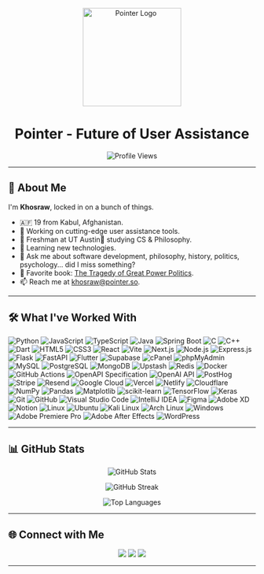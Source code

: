<!-- Header -->
<p align="center">
  <img src="https://github.com/user-attachments/assets/9676c844-073b-42e7-aa6f-99b0c3b2294e" alt="Pointer Logo" width="200"/>
</p>

<h1 align="center">Pointer - Future of User Assistance</h1>

<!-- Profile Views -->
<p align="center">
  <img src="https://komarev.com/ghpvc/?username=Khosraw&label=Profile%20Views&color=0e75b6&style=flat" alt="Profile Views"/>
</p>

---

## 👋 About Me

I'm **Khosraw**, locked in on a bunch of things.

- 🇦🇫 19 from Kabul, Afghanistan.
- 🔭 Working on cutting-edge user assistance tools.
- 🏫 Freshman at UT Austin🤘 studying CS & Philosophy.
- 🌱 Learning new technologies.
- 💬 Ask me about software development, philosophy, history, politics, psychology... did I miss something?
- 📖 Favorite book: [The Tragedy of Great Power Politics](https://www.amazon.com/Tragedy-Great-Power-Politics-Updated/dp/0393349276).
- 📫 Reach me at [khosraw@pointer.so](mailto:khosraw@pointer.so).

---

## 🛠️ What I've Worked With

![Python](https://img.shields.io/badge/Python-3776AB?style=for-the-badge&logo=python&logoColor=white)
![JavaScript](https://img.shields.io/badge/JavaScript-F7DF1E?style=for-the-badge&logo=javascript&logoColor=black)
![TypeScript](https://img.shields.io/badge/TypeScript-3178C6?style=for-the-badge&logo=typescript&logoColor=white)
![Java](https://img.shields.io/badge/Java-ED8B00?style=for-the-badge&logo=java&logoColor=white)
![Spring Boot](https://img.shields.io/badge/Spring_Boot-6DB33F?style=for-the-badge&logo=spring-boot&logoColor=white)
![C](https://img.shields.io/badge/C%2B%2B-00599C?style=for-the-badge&logo=c%2B%2B&logoColor=white)
![C++](https://img.shields.io/badge/C%2B%2B-00599C?style=for-the-badge&logo=c%2B%2B&logoColor=white)
![Dart](https://img.shields.io/badge/Dart-0175C2?style=for-the-badge&logo=dart&logoColor=white)
![HTML5](https://img.shields.io/badge/HTML5-E34F26?style=for-the-badge&logo=html5&logoColor=white)
![CSS3](https://img.shields.io/badge/CSS3-1572B6?style=for-the-badge&logo=css3&logoColor=white)
![React](https://img.shields.io/badge/React-20232A?style=for-the-badge&logo=react&logoColor=61DAFB)
![Vite](https://img.shields.io/badge/Vite-20232A?style=for-the-badge&logo=vite&logoColor=646CFF)
![Next.js](https://img.shields.io/badge/Next.js-000000?style=for-the-badge&logo=next.js&logoColor=white)
![Node.js](https://img.shields.io/badge/Node.js-339933?style=for-the-badge&logo=node.js&logoColor=white)
![Express.js](https://img.shields.io/badge/Express.js-404D59?style=for-the-badge&logo=express&logoColor=white)
![Flask](https://img.shields.io/badge/Flask-000000?style=for-the-badge&logo=flask&logoColor=white)
![FastAPI](https://img.shields.io/badge/FastAPI-009688?style=for-the-badge&logo=fastapi&logoColor=white)
![Flutter](https://img.shields.io/badge/Flutter-02569B?style=for-the-badge&logo=flutter&logoColor=white)
![Supabase](https://img.shields.io/badge/Supabase-30b377?style=for-the-badge&logo=supabase&logoColor=white)
![cPanel](https://img.shields.io/badge/cPanel-FF6C2C?style=for-the-badge&logo=cpanel&logoColor=white)
![phpMyAdmin](https://img.shields.io/badge/phpMyAdmin-6C78AF?style=for-the-badge&logo=phpmyadmin&logoColor=white)
![MySQL](https://img.shields.io/badge/MySQL-4479A1?style=for-the-badge&logo=mysql&logoColor=white)
![PostgreSQL](https://img.shields.io/badge/PostgreSQL-316192?style=for-the-badge&logo=postgresql&logoColor=white)
![MongoDB](https://img.shields.io/badge/MongoDB-4EA94B?style=for-the-badge&logo=mongodb&logoColor=white)
![Upstash](https://img.shields.io/badge/Upstash-03A568?style=for-the-badge&logo=upstash&logoColor=white)
![Redis](https://img.shields.io/badge/Redis-DC382D?style=for-the-badge&logo=redis&logoColor=white)
![Docker](https://img.shields.io/badge/Docker-2496ED?style=for-the-badge&logo=docker&logoColor=white)
![GitHub Actions](https://img.shields.io/badge/GitHub_Actions-2088FF?style=for-the-badge&logo=github-actions&logoColor=white)
![OpenAPI Specification](https://img.shields.io/badge/OpenAPI_Specification-6BA539?style=for-the-badge&logo=openapi-initiative&logoColor=white)
![OpenAI API](https://img.shields.io/badge/OpenAI_API-412991?style=for-the-badge&logo=openai&logoColor=white)
![PostHog](https://img.shields.io/badge/PostHog-FC3767?style=for-the-badge&logo=posthog&logoColor=white)
![Stripe](https://img.shields.io/badge/Stripe-635bff?style=for-the-badge&logo=stripe&logoColor=white)
![Resend](https://img.shields.io/badge/Resend-0F0F0F?style=for-the-badge&logo=resend&logoColor=white)
![Google Cloud](https://img.shields.io/badge/Google_Cloud-4285F4?style=for-the-badge&logo=google-cloud&logoColor=white)
![Vercel](https://img.shields.io/badge/Vercel-000000?style=for-the-badge&logo=vercel&logoColor=white)
![Netlify](https://img.shields.io/badge/Netlify-00C7B7?style=for-the-badge&logo=netlify&logoColor=white)
![Cloudflare](https://img.shields.io/badge/Cloudflare-F38020?style=for-the-badge&logo=cloudflare&logoColor=white)
![NumPy](https://img.shields.io/badge/NumPy-013243?style=for-the-badge&logo=numpy&logoColor=white)
![Pandas](https://img.shields.io/badge/Pandas-150458?style=for-the-badge&logo=pandas&logoColor=white)
![Matplotlib](https://img.shields.io/badge/Matplotlib-11557C?style=for-the-badge&logo=matplotlib&logoColor=white)
![scikit-learn](https://img.shields.io/badge/scikit--learn-F7931E?style=for-the-badge&logo=scikit-learn&logoColor=white)
![TensorFlow](https://img.shields.io/badge/TensorFlow-FF6F00?style=for-the-badge&logo=tensorflow&logoColor=white)
![Keras](https://img.shields.io/badge/Keras-D00000?style=for-the-badge&logo=keras&logoColor=white)
![Git](https://img.shields.io/badge/Git-F05032?style=for-the-badge&logo=git&logoColor=white)
![GitHub](https://img.shields.io/badge/GitHub-181717?style=for-the-badge&logo=github&logoColor=white)
![Visual Studio Code](https://img.shields.io/badge/VS_Code-007ACC?style=for-the-badge&logo=visual-studio-code&logoColor=white)
![IntelliJ IDEA](https://img.shields.io/badge/IntelliJ_IDEA-000000?style=for-the-badge&logo=intellij-idea&logoColor=white)
![Figma](https://img.shields.io/badge/Figma-F24E1E?style=for-the-badge&logo=figma&logoColor=white)
![Adobe XD](https://img.shields.io/badge/Adobe_XD-470137?style=for-the-badge&logo=adobe-xd&logoColor=white)
![Notion](https://img.shields.io/badge/Notion-000000?style=for-the-badge&logo=notion&logoColor=white)
![Linux](https://img.shields.io/badge/Linux-FCC624?style=for-the-badge&logo=linux&logoColor=black)
![Ubuntu](https://img.shields.io/badge/Ubuntu-E95420?style=for-the-badge&logo=ubuntu&logoColor=black)
![Kali Linux](https://img.shields.io/badge/Kali_Linux-557C94?style=for-the-badge&logo=kali-linux&logoColor=white)
![Arch Linux](https://img.shields.io/badge/Arch_Linux-1793D1?style=for-the-badge&logo=arch-linux&logoColor=white)
![Windows](https://img.shields.io/badge/Windows-0078D6?style=for-the-badge&logo=windows&logoColor=white)
![Adobe Premiere Pro](https://img.shields.io/badge/Adobe_Premiere_Pro-330D3E?style=for-the-badge&logo=adobe-premiere-pro&logoColor=white)
![Adobe After Effects](https://img.shields.io/badge/Adobe_After-Effects-cf96fd?style=for-the-badge&logo=adobe-after-effects&logoColor=white)
![WordPress](https://img.shields.io/badge/WordPress-21759B?style=for-the-badge&logo=wordpress&logoColor=white)

---

## 📊 GitHub Stats

<p align="center">
  <img src="https://github-readme-stats-d.vercel.app/api?username=Khosraw&show_icons=true&theme=github_dark&hide_border=true" alt="GitHub Stats"/>
</p>

<p align="center">
  <img src="https://github-readme-streak-stats.herokuapp.com/?user=Khosraw&theme=github_dark&hide_border=true" alt="GitHub Streak"/>
</p>

<p align="center">
  <img src="https://github-readme-stats-d.vercel.app/api/top-langs/?username=Khosraw&theme=github_dark&hide_border=true&layout=compact" alt="Top Languages"/>
</p>

---

## 🌐 Connect with Me

<p align="center">
  <a href="https://linkedin.com/in/khosraw"><img src="https://img.shields.io/badge/LinkedIn-0A66C2?style=for-the-badge&logo=linkedin&logoColor=white"/></a>
  <a href="https://twitter.com/AziziKhosraw"><img src="https://img.shields.io/badge/Twitter-1DA1F2?style=for-the-badge&logo=x&logoColor=white"/></a>
  <a href="mailto:khosraw@pointer.so"><img src="https://img.shields.io/badge/Email-D14836?style=for-the-badge&logo=gmail&logoColor=white"/></a>
</p>

---

